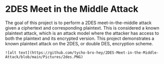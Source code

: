 # 2DES Meet in the Middle Attack

The goal of this project is to perform a 2DES meet-in-the-middle attack given a ciphertext and corresponding plaintext.  This is considered a known plaintext attack, which is an attack model where the attacker has access to both the plaintext and its encrypted version.  This project demonstrates a known plaintext attack on the 2DES, or double DES, encryption scheme.



```
![alt text](https://github.com/tycho-bro-hey/2DES-Meet-in-the-Middle-Attack/blob/main/Pictures/2des.PNG)
```
